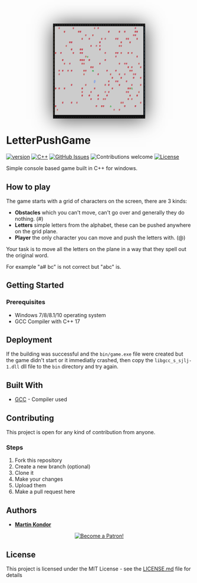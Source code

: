 <p align="center">
    <img src="docs/images/readme.png" width="250" style="box-shadow: 1px 2px 50px rgb(70, 70, 70);">
</p>

# LetterPushGame
[![version](https://img.shields.io/badge/version-v1.2-green.svg)](https://github.com/MartinKondor/LetterPushGame)
[![C++](https://img.shields.io/badge/C++-17-blue.svg)](https://github.com/MartinKondor/LetterPushGame)
[![GitHub Issues](https://img.shields.io/github/issues/MartinKondor/LetterPushGame.svg)](https://github.com/MartinKondor/LetterPushGame/issues)
![Contributions welcome](https://img.shields.io/badge/contributions-welcome-orange.svg)
[![License](https://img.shields.io/badge/license-MIT-blue.svg)](https://opensource.org/licenses/MIT)

Simple console based game built in C++ for windows.

## How to play

The game starts with a grid of characters on the screen, there are 3 kinds:

- **Obstacles** which you can't move, can't go over and generally they do nothing. (#)
- **Letters** simple letters from the alphabet, these can be pushed anywhere on the grid plane.
- **Player** the only character you can move and push the letters with. (@)

Your task is to move all the letters on the plane in a way that they spell out the original word.

For example "a# bc" is not correct but "abc" is.

## Getting Started

### Prerequisites

* Windows 7/8/8.1/10 operating system
* GCC Compiler with C++ 17

## Deployment

If the building was successful and the `bin/game.exe` file were created but the game didn't start or it immediatly crashed, then copy the `libgcc_s_sjlj-1.dll` dll file to the `bin` directory and try again.

## Built With

* [GCC](https://gcc.gnu.org/) - Compiler used

## Contributing

This project is open for any kind of contribution from anyone.

### Steps

1. Fork this repository
2. Create a new branch (optional)
3. Clone it
4. Make your changes
5. Upload them
6. Make a pull request here

## Authors

* **[Martin Kondor](https://github.com/MartinKondor)**

<p align="center"><a href="https://www.patreon.com/bePatron?u=17006186" data-patreon-widget-type="become-patron-button"><img width="222" class="img-responsive" alt="Become a Patron!" title="Become a Patron!" src="https://martinkondor.github.io/img/become_a_patron_button.png"></a></p>

## License

This project is licensed under the MIT License - see the [LICENSE.md](LICENSE.md) file for details

